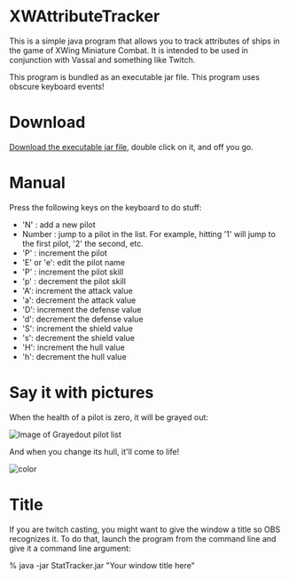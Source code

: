 # XWAttributeTracker

This is a simple java program that allows you to track attributes of ships in the game of XWing Miniature Combat.  It is intended to be used in conjunction with Vassal and something like Twitch.

This program is bundled as an executable jar file.  This program uses obscure keyboard events!

# Download
[Download the executable jar file](https://github.com/lhayhurst/XWAttributeTracker/raw/master/StatTracker.jar), double click on it, and off you go.




# Manual

Press the following keys on the keyboard to do stuff:

- 'N' : add a new pilot
- Number : jump to a pilot in the list.  For example, hitting '1' will jump to the first pilot, '2' the second, etc.
- 'P' : increment the pilot
- 'E' or 'e': edit the pilot name
- 'P' : increment the pilot skill
- 'p' : decrement the pilot skill
- 'A': increment the attack value
- 'a': decrement the attack value
- 'D': increment the defense value
- 'd': decrement the defense value
- 'S': increment the shield value
- 's': decrement the shield value
- 'H': increment the hull value
-  'h': decrement the hull value

# Say it with pictures

When the health of a pilot is zero, it will be grayed out:

![Image of Grayedout pilot list](https://c2.staticflickr.com/6/5790/23688572439_1ffa14b275_c.jpg)

And when you change its hull, it'll come to life!

![color](https://c2.staticflickr.com/6/5708/24030336826_758e5d83df_c.jpg)

# Title

If you are twitch casting, you might want to give the window a title so OBS recognizes it.  To do that, launch the program from the command line and give it a command line argument:

% java -jar StatTracker.jar "Your window title here" 

